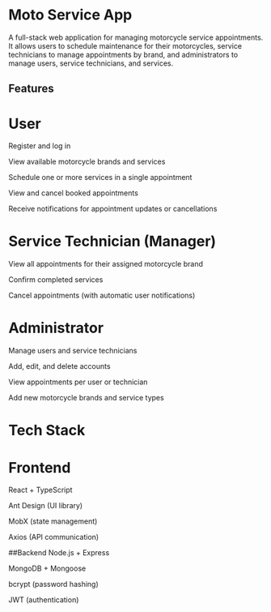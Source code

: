 # Moto Service App

A full-stack web application for managing motorcycle service appointments.
It allows users to schedule maintenance for their motorcycles, service technicians to manage appointments by brand, and administrators to manage users, service technicians, and services.

## Features


# User
Register and log in

View available motorcycle brands and services

Schedule one or more services in a single appointment

View and cancel booked appointments

Receive notifications for appointment updates or cancellations


# Service Technician (Manager)

View all appointments for their assigned motorcycle brand

Confirm completed services

Cancel appointments (with automatic user notifications)


# Administrator

Manage users and service technicians

Add, edit, and delete accounts

View appointments per user or technician

Add new motorcycle brands and service types

# Tech Stack 
# Frontend
React + TypeScript

Ant Design (UI library)

MobX (state management)

Axios (API communication)

##Backend
Node.js + Express

MongoDB + Mongoose

bcrypt (password hashing)

JWT (authentication)
